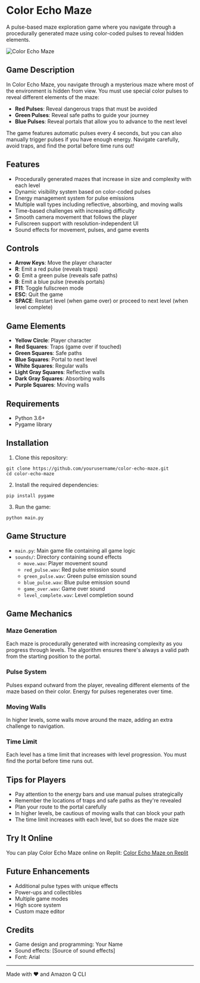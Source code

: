 # Color Echo Maze

A pulse-based maze exploration game where you navigate through a procedurally generated maze using color-coded pulses to reveal hidden elements.

![Color Echo Maze](https://github.com/yourusername/color-echo-maze/raw/main/screenshots/gameplay.png)

## Game Description

In Color Echo Maze, you navigate through a mysterious maze where most of the environment is hidden from view. You must use special color pulses to reveal different elements of the maze:

- **Red Pulses**: Reveal dangerous traps that must be avoided
- **Green Pulses**: Reveal safe paths to guide your journey
- **Blue Pulses**: Reveal portals that allow you to advance to the next level

The game features automatic pulses every 4 seconds, but you can also manually trigger pulses if you have enough energy. Navigate carefully, avoid traps, and find the portal before time runs out!

## Features

- Procedurally generated mazes that increase in size and complexity with each level
- Dynamic visibility system based on color-coded pulses
- Energy management system for pulse emissions
- Multiple wall types including reflective, absorbing, and moving walls
- Time-based challenges with increasing difficulty
- Smooth camera movement that follows the player
- Fullscreen support with resolution-independent UI
- Sound effects for movement, pulses, and game events

## Controls

- **Arrow Keys**: Move the player character
- **R**: Emit a red pulse (reveals traps)
- **G**: Emit a green pulse (reveals safe paths)
- **B**: Emit a blue pulse (reveals portals)
- **F11**: Toggle fullscreen mode
- **ESC**: Quit the game
- **SPACE**: Restart level (when game over) or proceed to next level (when level complete)

## Game Elements

- **Yellow Circle**: Player character
- **Red Squares**: Traps (game over if touched)
- **Green Squares**: Safe paths
- **Blue Squares**: Portal to next level
- **White Squares**: Regular walls
- **Light Gray Squares**: Reflective walls
- **Dark Gray Squares**: Absorbing walls
- **Purple Squares**: Moving walls

## Requirements

- Python 3.6+
- Pygame library

## Installation

1. Clone this repository:
```
git clone https://github.com/yourusername/color-echo-maze.git
cd color-echo-maze
```

2. Install the required dependencies:
```
pip install pygame
```

3. Run the game:
```
python main.py
```

## Game Structure

- `main.py`: Main game file containing all game logic
- `sounds/`: Directory containing sound effects
  - `move.wav`: Player movement sound
  - `red_pulse.wav`: Red pulse emission sound
  - `green_pulse.wav`: Green pulse emission sound
  - `blue_pulse.wav`: Blue pulse emission sound
  - `game_over.wav`: Game over sound
  - `level_complete.wav`: Level completion sound

## Game Mechanics

### Maze Generation
Each maze is procedurally generated with increasing complexity as you progress through levels. The algorithm ensures there's always a valid path from the starting position to the portal.

### Pulse System
Pulses expand outward from the player, revealing different elements of the maze based on their color. Energy for pulses regenerates over time.

### Moving Walls
In higher levels, some walls move around the maze, adding an extra challenge to navigation.

### Time Limit
Each level has a time limit that increases with level progression. You must find the portal before time runs out.

## Tips for Players

- Pay attention to the energy bars and use manual pulses strategically
- Remember the locations of traps and safe paths as they're revealed
- Plan your route to the portal carefully
- In higher levels, be cautious of moving walls that can block your path
- The time limit increases with each level, but so does the maze size

## Try It Online

You can play Color Echo Maze online on Replit: [Color Echo Maze on Replit](https://replit.com/@username/color-echo-maze)

## Future Enhancements

- Additional pulse types with unique effects
- Power-ups and collectibles
- Multiple game modes
- High score system
- Custom maze editor

## Credits

- Game design and programming: Your Name
- Sound effects: [Source of sound effects]
- Font: Arial

---

Made with ❤️ and Amazon Q CLI
